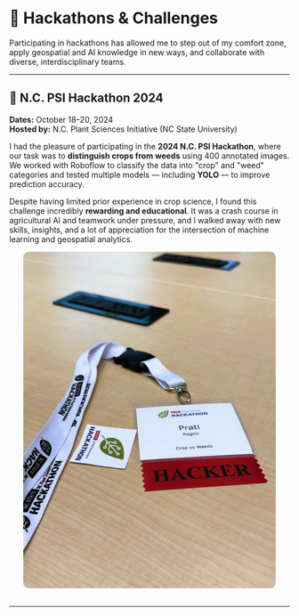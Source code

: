 

# 🧠 Hackathons & Challenges

Participating in hackathons has allowed me to step out of my comfort zone, apply geospatial and AI knowledge in new ways, and collaborate with diverse, interdisciplinary teams.

---

## 🌾 N.C. PSI Hackathon 2024  
**Dates:** October 18–20, 2024  
**Hosted by:** N.C. Plant Sciences Initiative (NC State University)

I had the pleasure of participating in the **2024 N.C. PSI Hackathon**, where our task was to **distinguish crops from weeds** using 400 annotated images. We worked with Roboflow to classify the data into "crop" and "weed" categories and tested multiple models — including **YOLO** — to improve prediction accuracy.

Despite having limited prior experience in crop science, I found this challenge incredibly **rewarding and educational**. It was a crash course in agricultural AI and teamwork under pressure, and I walked away with new skills, insights, and a lot of appreciation for the intersection of machine learning and geospatial analytics.

<div style="text-align: center;">
  <img src="/assets/img/hackathon.jpg" alt="PSI Hackathon 2024 Team Photo" style="max-width: 90%; border-radius: 10px; margin-bottom: 15px;">
</div>

---
